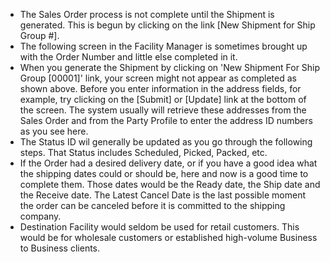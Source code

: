 - The Sales Order process is not complete until the Shipment is generated. This is begun by clicking on the link [New Shipment for Ship Group #].
- The following screen in the Facility Manager is sometimes brought up with the Order Number and little else completed in it.
- When you generate the Shipment by clicking on 'New Shipment For Ship Group [00001]' link, your screen might not appear as completed as shown above. Before you enter information in the address fields, for example, try clicking on the [Submit] or [Update] link at the bottom of the screen. The system usually will retrieve these addresses from the Sales Order and from the Party Profile to enter the address ID numbers as you see here.
- The Status ID wil generally be updated as you go through the following steps. That Status includes Scheduled, Picked, Packed, etc.
- If the Order had a desired delivery date, or if you have a good idea what the shipping dates could or should be, here and now is a good time to complete them. Those dates would be the Ready date, the Ship date and the Receive date. The Latest Cancel Date is the last possible moment the order can be canceled before it is committed to the shipping company.
- Destination Facility would seldom be used for retail customers. This would be for wholesale customers or established high-volume Business to Business clients.